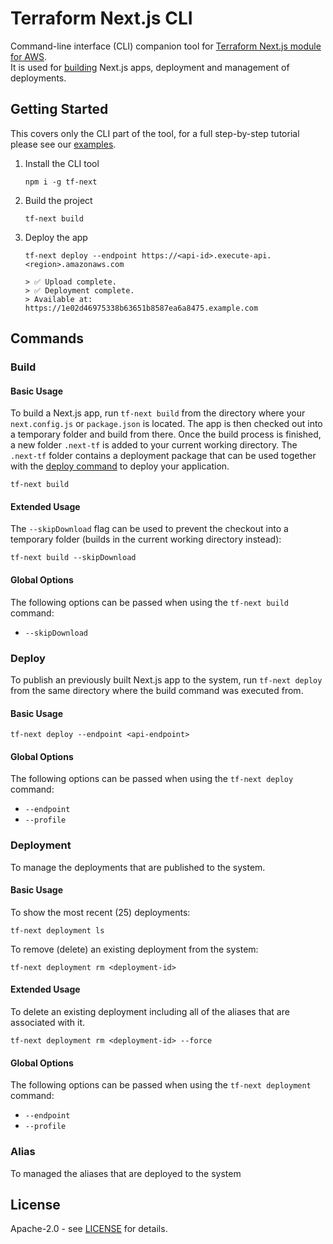# Terraform Next.js CLI

Command-line interface (CLI) companion tool for [Terraform Next.js module for AWS](https://github.com/milliHQ/terraform-aws-next-js).  
It is used for [building](#build) Next.js apps, deployment and management of deployments.

## Getting Started

This covers only the CLI part of the tool, for a full step-by-step tutorial please see our [examples](https://github.com/milliHQ/terraform-aws-next-js#examples).

1. Install the CLI tool

   ```plain
   npm i -g tf-next
   ```

2. Build the project

   ```plain
   tf-next build
   ```

3. Deploy the app

   ```plain
   tf-next deploy --endpoint https://<api-id>.execute-api.<region>.amazonaws.com

   > ✅ Upload complete.
   > ✅ Deployment complete.
   > Available at: https://1e02d46975338b63651b8587ea6a8475.example.com
   ```

## Commands

### Build

#### Basic Usage

To build a Next.js app, run `tf-next build` from the directory where your `next.config.js` or `package.json` is located.
The app is then checked out into a temporary folder and build from there.
Once the build process is finished, a new folder `.next-tf` is added to your current working directory.
The `.next-tf` folder contains a deployment package that can be used together with the [deploy command](#deploy) to deploy your application.

```plain
tf-next build
```

#### Extended Usage

The `--skipDownload` flag can be used to prevent the checkout into a temporary folder (builds in the current working directory instead):

```plain
tf-next build --skipDownload
```

#### Global Options

The following options can be passed when using the `tf-next build` command:

- `--skipDownload`

### Deploy

To publish an previously built Next.js app to the system, run `tf-next deploy` from the same directory where the build command was executed from.

#### Basic Usage

```plain
tf-next deploy --endpoint <api-endpoint>
```

#### Global Options

The following options can be passed when using the `tf-next deploy` command:

- `--endpoint`
- `--profile`

### Deployment

To manage the deployments that are published to the system.

#### Basic Usage

To show the most recent (25) deployments:

```plain
tf-next deployment ls
```

To remove (delete) an existing deployment from the system:

```plain
tf-next deployment rm <deployment-id>
```

#### Extended Usage

To delete an existing deployment including all of the aliases that are associated with it.

```plain
tf-next deployment rm <deployment-id> --force
```

#### Global Options

The following options can be passed when using the `tf-next deployment` command:

- `--endpoint`
- `--profile`

### Alias

To managed the aliases that are deployed to the system

## License

Apache-2.0 - see [LICENSE](./LICENSE) for details.
